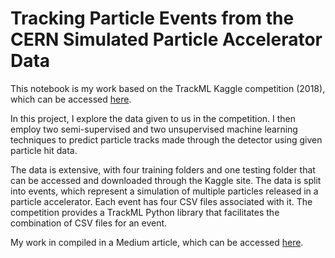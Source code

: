 # Tracking Particle Events from the CERN Simulated Particle Accelerator Data

This notebook is my work based on the TrackML Kaggle competition (2018), which can be accessed [here](https://www.kaggle.com/competitions/trackml-particle-identification). 

In this project, I explore the data given to us in the competition. I then employ two semi-supervised and two unsupervised machine learning techniques to predict particle tracks made through the detector using given particle hit data.

The data is extensive, with four training folders and one testing folder that can be accessed and downloaded through the Kaggle site. The data is split into events, which represent a simulation of multiple particles released in a particle accelerator. Each event has four CSV files associated with it. The competition provides a TrackML Python library that facilitates the combination of CSV files for an event.

My work in compiled in a Medium article, which can be accessed [here](https://medium.com/@maliarosebarker/tracking-particle-events-from-the-cern-large-hadron-collider-88e5bb2ceea2).
